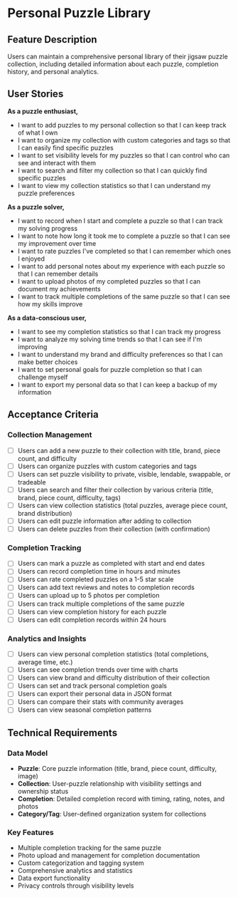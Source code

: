 # Personal Puzzle Library

## Feature Description

Users can maintain a comprehensive personal library of their jigsaw puzzle collection, including detailed information about each puzzle, completion history, and personal analytics.

## User Stories

**As a puzzle enthusiast,**

- I want to add puzzles to my personal collection so that I can keep track of what I own
- I want to organize my collection with custom categories and tags so that I can easily find specific puzzles
- I want to set visibility levels for my puzzles so that I can control who can see and interact with them
- I want to search and filter my collection so that I can quickly find specific puzzles
- I want to view my collection statistics so that I can understand my puzzle preferences

**As a puzzle solver,**

- I want to record when I start and complete a puzzle so that I can track my solving progress
- I want to note how long it took me to complete a puzzle so that I can see my improvement over time
- I want to rate puzzles I've completed so that I can remember which ones I enjoyed
- I want to add personal notes about my experience with each puzzle so that I can remember details
- I want to upload photos of my completed puzzles so that I can document my achievements
- I want to track multiple completions of the same puzzle so that I can see how my skills improve

**As a data-conscious user,**

- I want to see my completion statistics so that I can track my progress
- I want to analyze my solving time trends so that I can see if I'm improving
- I want to understand my brand and difficulty preferences so that I can make better choices
- I want to set personal goals for puzzle completion so that I can challenge myself
- I want to export my personal data so that I can keep a backup of my information

## Acceptance Criteria

### Collection Management

- [ ] Users can add a new puzzle to their collection with title, brand, piece count, and difficulty
- [ ] Users can organize puzzles with custom categories and tags
- [ ] Users can set puzzle visibility to private, visible, lendable, swappable, or tradeable
- [ ] Users can search and filter their collection by various criteria (title, brand, piece count, difficulty, tags)
- [ ] Users can view collection statistics (total puzzles, average piece count, brand distribution)
- [ ] Users can edit puzzle information after adding to collection
- [ ] Users can delete puzzles from their collection (with confirmation)

### Completion Tracking

- [ ] Users can mark a puzzle as completed with start and end dates
- [ ] Users can record completion time in hours and minutes
- [ ] Users can rate completed puzzles on a 1-5 star scale
- [ ] Users can add text reviews and notes to completion records
- [ ] Users can upload up to 5 photos per completion
- [ ] Users can track multiple completions of the same puzzle
- [ ] Users can view completion history for each puzzle
- [ ] Users can edit completion records within 24 hours

### Analytics and Insights

- [ ] Users can view personal completion statistics (total completions, average time, etc.)
- [ ] Users can see completion trends over time with charts
- [ ] Users can view brand and difficulty distribution of their collection
- [ ] Users can set and track personal completion goals
- [ ] Users can export their personal data in JSON format
- [ ] Users can compare their stats with community averages
- [ ] Users can view seasonal completion patterns

## Technical Requirements

### Data Model

- **Puzzle**: Core puzzle information (title, brand, piece count, difficulty, image)
- **Collection**: User-puzzle relationship with visibility settings and ownership status
- **Completion**: Detailed completion record with timing, rating, notes, and photos
- **Category/Tag**: User-defined organization system for collections

### Key Features

- Multiple completion tracking for the same puzzle
- Photo upload and management for completion documentation
- Custom categorization and tagging system
- Comprehensive analytics and statistics
- Data export functionality
- Privacy controls through visibility levels
